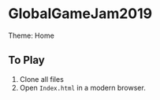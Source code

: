 # GlobalGameJam2019
Theme: Home

## To Play

1. Clone all files
2. Open `Index.html` in a modern browser.
